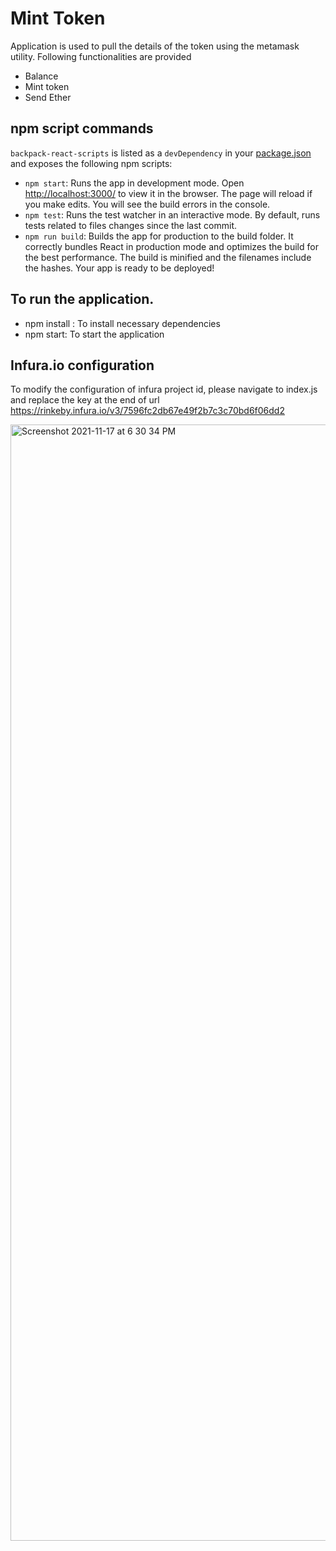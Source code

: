 
# Mint Token

Application is used to pull the details of the token using the metamask utility.
Following functionalities are provided

- Balance
- Mint token
- Send Ether

## npm script commands

`backpack-react-scripts` is listed as a `devDependency` in your [package.json](./package.json) and exposes the following npm scripts:

- `npm start`: Runs the app in development mode. Open [http://localhost:3000/](http://localhost:3000/) to view it in the browser. The page will reload if you make edits. You will see the build errors in the console.
- `npm test`: Runs the test watcher in an interactive mode. By default, runs tests related to files changes since the last commit.
- `npm run build`: Builds the app for production to the build folder. It correctly bundles React in production mode and optimizes the build for the best performance. The build is minified and the filenames include the hashes. Your app is ready to be deployed!

## To run the application.

- npm install : To install necessary dependencies
- npm start: To start the application

## Infura.io configuration

To modify the configuration of infura project id, please navigate to index.js
and replace the key at the end of url
https://rinkeby.infura.io/v3/7596fc2db67e49f2b7c3c70bd6f06dd2

<img width="1786" alt="Screenshot 2021-11-17 at 6 30 34 PM" src="https://user-images.githubusercontent.com/82770637/142199280-9a273104-667e-4c5a-ae32-2280093e9ef5.png">
